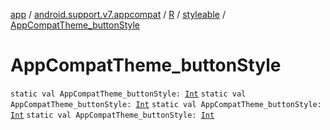 [app](../../../index.md) / [android.support.v7.appcompat](../../index.md) / [R](../index.md) / [styleable](index.md) / [AppCompatTheme_buttonStyle](.)

# AppCompatTheme_buttonStyle

`static val AppCompatTheme_buttonStyle: `[`Int`](https://kotlinlang.org/api/latest/jvm/stdlib/kotlin/-int/index.html)
`static val AppCompatTheme_buttonStyle: `[`Int`](https://kotlinlang.org/api/latest/jvm/stdlib/kotlin/-int/index.html)
`static val AppCompatTheme_buttonStyle: `[`Int`](https://kotlinlang.org/api/latest/jvm/stdlib/kotlin/-int/index.html)
`static val AppCompatTheme_buttonStyle: `[`Int`](https://kotlinlang.org/api/latest/jvm/stdlib/kotlin/-int/index.html)